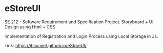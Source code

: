 # eStoreUI

SE 212 - Software Requirement and Specification Project.
Storyboard + UI Design using Html + CSS

Implementation of Registration and Login Process using Local Storage in Js.

Link: https://ihsonnet.github.io/eStoreUI/

